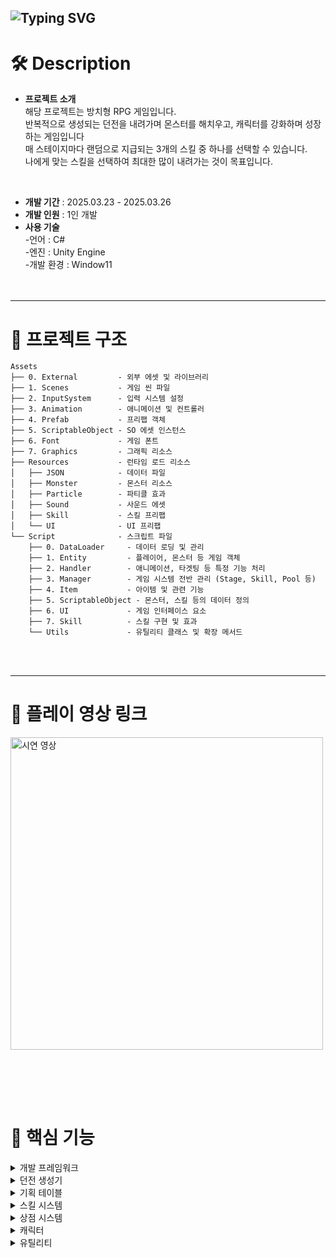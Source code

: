 ![Typing SVG](https://readme-typing-svg.demolab.com?font=Fira+Code&size=50&pause=1000&width=435&height=80&lines=Idle+Heroooo!)
---
# 🛠️ Description
- **프로젝트 소개** <br>
  해당 프로젝트는 방치형 RPG 게임입니다. <br>
  반복적으로 생성되는 던전을 내려가며 몬스터를 해치우고, 캐릭터를 강화하며 성장하는 게임입니다 <br>
  매 스테이지마다 랜덤으로 지급되는 3개의 스킬 중 하나를 선택할 수 있습니다. <br>
  나에게 맞는 스킬을 선택하여 최대한 많이 내려가는 것이 목표입니다. <br>
<br>

- **개발 기간** : 2025.03.23 - 2025.03.26
- **개발 인원** : 1인 개발
- **사용 기술** <br>
-언어 : C#<br>
-엔진 : Unity Engine <br>
-개발 환경 : Window11 <br>
<br><br>

---
# 📁 프로젝트 구조
```
Assets
├── 0. External         - 외부 에셋 및 라이브러리
├── 1. Scenes           - 게임 씬 파일
├── 2. InputSystem      - 입력 시스템 설정
├── 3. Animation        - 애니메이션 및 컨트롤러
├── 4. Prefab           - 프리팹 객체 
├── 5. ScriptableObject - SO 에셋 인스턴스
├── 6. Font             - 게임 폰트
├── 7. Graphics         - 그래픽 리소스
├── Resources           - 런타임 로드 리소스
│   ├── JSON            - 데이터 파일
│   ├── Monster         - 몬스터 리소스
│   ├── Particle        - 파티클 효과
│   ├── Sound           - 사운드 에셋
│   ├── Skill           - 스킬 프리팹
│   └── UI              - UI 프리팹
└── Script              - 스크립트 파일
    ├── 0. DataLoader     - 데이터 로딩 및 관리
    ├── 1. Entity         - 플레이어, 몬스터 등 게임 객체
    ├── 2. Handler        - 애니메이션, 타겟팅 등 특정 기능 처리
    ├── 3. Manager        - 게임 시스템 전반 관리 (Stage, Skill, Pool 등)
    ├── 4. Item           - 아이템 및 관련 기능
    ├── 5. ScriptableObject - 몬스터, 스킬 등의 데이터 정의
    ├── 6. UI             - 게임 인터페이스 요소
    ├── 7. Skill          - 스킬 구현 및 효과
    └── Utils             - 유틸리티 클래스 및 확장 메서드
```
<br><br>

--- 


# 📼 플레이 영상 링크
<a href="https://www.youtube.com/shorts/zjSL14DyflI">
  <img src="https://github.com/user-attachments/assets/7166e35a-a303-419e-a461-36fb1d62f34e" alt="시연 영상" width="500">
</a>

<br><br>
---




# 📜 핵심 기능 
<details><summary>개발 프레임워크</summary>

![image](https://github.com/user-attachments/assets/7a20c389-2bc4-46d0-bf46-67628175af2e)

- **싱글톤 기반 매니저 시스템**
  - `Managers` 클래스를 통한 중앙 집중식 리소스 관리
  - 각 매니저(Resource, Pool, Sound, UI, Stage, Skill)의 독립적인 기능 분리
  - 전역 접근 가능한 인터페이스 제공 (Managers.Resource, Managers.Pool 등)
  - 게임 오브젝트 풀링을 통한 메모리 최적화

- **컴포넌트 기반 객체 구조**
  - UI, 로직, 데이터 계층 분리
  - GetOrAddComponent를 통한 컴포넌트 관리
  - BattleObject 기반 전투 객체 설계
  - 이벤트 기반 상호작용 구현

</details>
<details><summary>던전 생성기</summary>
  
![GenerateDungeon](https://github.com/user-attachments/assets/de1c7ae1-6919-4e94-bded-2f8c9b41025b)

- **프로시저럴 던전 생성 시스템**
  - 노드 기반의 랜덤 던전 생성
  - 동적 NavMesh 생성 및 업데이트
  - 몬스터 랜덤 스폰 시스템
  - 스테이지 클리어 조건 관리
  - 스테이지 레벨에 따른 몬스터 수 증가

- **몬스터 스폰 알고리즘**
  - NavMesh 위에 안전한 몬스터 배치
  - 레이캐스트를 통한 유효한 위치 검증
  - 스테이지마다 몬스터 수 동적 조정
  - 리스폰 시스템을 통한 재사용성 확보

</details>
<details> <summary>기획 테이블</summary>
  
<img src="https://github.com/user-attachments/assets/fed7f7cd-a0a4-4874-99f2-6007120fde80" alt="기획 테이블" width="1000">

- **데이터 관리 시스템**
  - 엑셀 기반의 데이터 설계
  - JSON 형식으로의 변환 및 로드
  - DataManager를 통한 중앙 집중식 데이터 관리
  - SkillInfo, MonsterSO 등의 구조화된 데이터

- **스크립터블 오브젝트**
  - MonsterSO를 통한 몬스터 데이터 정의
  - 타입별 데이터 캡슐화 (MonsterName, Experience, Health 등)
  - 실행 중 데이터 로드 및 활용
  - 인스펙터를 통한 직관적인 데이터 관리

</details>
<details> <summary>스킬 시스템</summary>

![SkillPopup](https://github.com/user-attachments/assets/da539d47-548a-47c4-b54c-10d205b70ad8)

- **스킬 선택 및 효과 시스템**
  - 스테이지 클리어 후 랜덤 스킬 선택 메커니즘
  - 팔라딘 스킬: 플레이어 주위를 회전하는 공격 이펙트
  - 특수 효과: 공전 및 자전 효과, 파티클 시스템
  - 데미지 계산 및 크리티컬 시스템 연동

- **스킬 매니저**
  - 중복 없는 랜덤 스킬 추출 알고리즘
  - SkillInfo를 통한 스킬 데이터 구조화
  - UI 연동을 통한 스킬 선택 및 효과 표현

</details>
<details> <summary>상점 시스템</summary>

![Store](https://github.com/user-attachments/assets/76746564-9877-484e-b7ae-3f04102d1965)

- **아이템 구매 및 강화**
  - 골드 기반 아이템 구매 시스템
  - 캐릭터 능력치 강화
  - UI 기반 상점 인터페이스


</details>
<details><summary>캐릭터</summary><br>

![Character](https://github.com/user-attachments/assets/1b9d91e3-49bd-4ec5-a794-197b78a52e9f)

- **플레이어 시스템**
  - 상태 패턴 기반 캐릭터 제어 (Idle, Move, Attack, Death)
  - NavMesh 기반 자동 이동 시스템
  - 가장 가까운 적 우선 타겟팅 로직
  - PlayerStatData를 통한 능력치 관리
  - 애니메이션 핸들러를 통한 애니메이션 제어

- **전투 시스템**
  - BattleObject 기반 데미지 시스템
  - 크리티컬 및 회피율 계산
  - 방어력 및 피해량 감소 메커니즘
  - 타겟 감지 및 공격 범위 시스템
  - 효과음 및 파티클 시스템 연동

- **몬스터 시스템**
  - 상태 기반 AI (추적, 공격, 사망)
  - NavMesh 기반 플레이어 추적
  - 몬스터 체력 및 데미지 처리
  - 사망 시 이벤트 처리 및 스테이지 진행

</details>
<details><summary>유틸리티</summary><br>

- **확장 메서드 시스템**
  - GameObject 확장 메서드 구현 (GetOrAddComponent)
  - UI 이벤트 바인딩 간소화 
  - 코드 재사용성 향상
  - 체인 형태의 함수 호출 지원

- **유틸 클래스**
  - 숫자 포맷팅 (큰 숫자 변환)
  - 컴포넌트 관리 기능 (GetOrAddComponent)
  - 자식 객체 검색 기능 (FindChild)
  - 게임 공통 기능 통합 관리

- **상수 및 열거형**
  - UI 이벤트 타입 정의
  - 사운드 타입 정의
  - 프로젝트 전역에서 사용되는 상수 관리
  - 타입 안전성 보장

</details>


